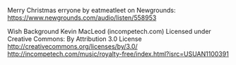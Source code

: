 Merry Christmas erryone by eatmeatleet on Newgrounds: https://www.newgrounds.com/audio/listen/558953

Wish Background Kevin MacLeod (incompetech.com)
Licensed under Creative Commons: By Attribution 3.0 License
http://creativecommons.org/licenses/by/3.0/
http://incompetech.com/music/royalty-free/index.html?isrc=USUAN1100391

